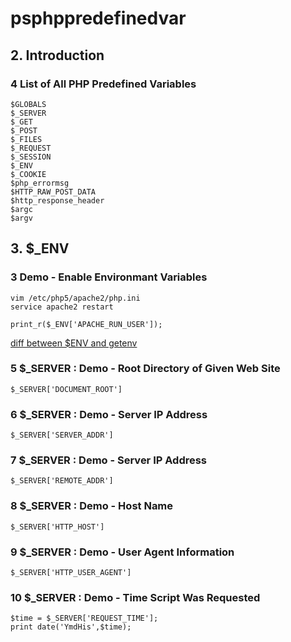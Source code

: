 # psphppredefinedvar
## 2. Introduction
### 4 List of All PHP Predefined Variables
```
$GLOBALS
$_SERVER
$_GET
$_POST
$_FILES
$_REQUEST
$_SESSION
$_ENV
$_COOKIE
$php_errormsg
$HTTP_RAW_POST_DATA
$http_response_header
$argc
$argv
```


## 3. $_ENV
### 3 Demo - Enable Environmant Variables
```
vim /etc/php5/apache2/php.ini
service apache2 restart
```
```
print_r($_ENV['APACHE_RUN_USER']);
```

[diff between $ENV and getenv](https://stackoverflow.com/questions/8798294/getenv-vs-env-in-php)

### 5 $_SERVER : Demo - Root Directory of Given Web Site
```
$_SERVER['DOCUMENT_ROOT']
```

### 6 $_SERVER : Demo - Server IP Address
```
$_SERVER['SERVER_ADDR']
```

### 7 $_SERVER : Demo - Server IP Address
```
$_SERVER['REMOTE_ADDR']
```


### 8 $_SERVER : Demo - Host Name
```
$_SERVER['HTTP_HOST']
```

### 9 $_SERVER : Demo - User Agent Information
```
$_SERVER['HTTP_USER_AGENT']
```
### 10 $_SERVER : Demo - Time Script Was Requested
```
$time = $_SERVER['REQUEST_TIME'];
print date('YmdHis',$time);
```

